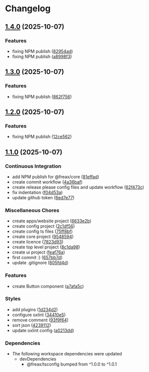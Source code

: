 # Changelog

## [1.4.0](https://github.com/freax-io/freax/compare/freax-v1.3.0...freax-v1.4.0) (2025-10-07)


### Features

* fixing NPM publish ([82954ad](https://github.com/freax-io/freax/commit/82954ad211b64247cdd1312ce305d3f79c7c43e1))
* fixing NPM publish ([a8998f3](https://github.com/freax-io/freax/commit/a8998f3467198a5fab10e823f400016f0424c456))

## [1.3.0](https://github.com/freax-io/freax/compare/freax-v1.2.0...freax-v1.3.0) (2025-10-07)


### Features

* fixing NPM publish ([862f756](https://github.com/freax-io/freax/commit/862f7566f9c7e9d6e008ccc694f71ea9949cd0bd))

## [1.2.0](https://github.com/freax-io/freax/compare/freax-v1.1.0...freax-v1.2.0) (2025-10-07)


### Features

* fixing NPM publish ([12ce562](https://github.com/freax-io/freax/commit/12ce56200f297662f7c724afbffc57e94d6465b5))

## [1.1.0](https://github.com/freax-io/freax/compare/freax-v1.0.0...freax-v1.1.0) (2025-10-07)


### Continuous Integration

* add NPM publish for @freax/core ([81effad](https://github.com/freax-io/freax/commit/81effad42fd05510084e29cc17e6ce8bc0493eb4))
* create commit workflow ([4a36baf](https://github.com/freax-io/freax/commit/4a36baf590138d0f96d0f1150a07cce23635b07b))
* create release please config files and update workflow ([62f473c](https://github.com/freax-io/freax/commit/62f473c5f8d456698a8b41e6bfa0ceb75b4841b4))
* fix indentation ([f04d53a](https://github.com/freax-io/freax/commit/f04d53abfa8e8ccb4470e92667486f931a2641b0))
* update github token ([6ed7e77](https://github.com/freax-io/freax/commit/6ed7e774b8c503d2be3e3d3d84f41ceadd1b06dc))


### Miscellaneous Chores

* create apps/website project ([6633e2b](https://github.com/freax-io/freax/commit/6633e2b600972b53d1120a6f2a34f2beb79c9e20))
* create config project ([2c1df56](https://github.com/freax-io/freax/commit/2c1df56426e49364d0546665e0e5cf8db0f28e07))
* create config ts files ([75ff8bf](https://github.com/freax-io/freax/commit/75ff8bf6e4d601bcef34aa395e1f87b7d08a1100))
* create core project ([9548594](https://github.com/freax-io/freax/commit/9548594a0764d3f9a47a2640f9ad33ce30d3aa39))
* create licence ([7823d93](https://github.com/freax-io/freax/commit/7823d93dc936c4aca921d76b6a415411feb5bc4f))
* create top level project ([8c1da98](https://github.com/freax-io/freax/commit/8c1da98750f7dc0e6fe4ecd05af77924dcaea0cf))
* create ui project ([feaf76a](https://github.com/freax-io/freax/commit/feaf76aa0c8f4c92291f82d4fd9049125794e447))
* first commit :) ([657bb7d](https://github.com/freax-io/freax/commit/657bb7dbb4fdae38b42eaba9cb110eccff46f497))
* update .gitignore ([605fd4d](https://github.com/freax-io/freax/commit/605fd4daa13e2f449051ced60a17b7f35f1cbbcd))


### Features

* create Button component ([a7afa5c](https://github.com/freax-io/freax/commit/a7afa5cc01c6eb93f34e4c3332522437a23fef26))


### Styles

* add plugins ([1d234d2](https://github.com/freax-io/freax/commit/1d234d2ca21291143bacaf47098a8966c2f92759))
* configure oxlint ([34410e5](https://github.com/freax-io/freax/commit/34410e582615748a873661965cbae27a11a198c7))
* remove comment ([93f9f64](https://github.com/freax-io/freax/commit/93f9f6472892463b9a50c703fb91311e5d06fabe))
* sort json ([4239112](https://github.com/freax-io/freax/commit/423911260047525b5254643e93e58fb1a1d252cf))
* update oxlint config ([a0213dd](https://github.com/freax-io/freax/commit/a0213dd23a8919abee768002f191f1147dbed4af))


### Dependencies

* The following workspace dependencies were updated
  * devDependencies
    * @freax/tsconfig bumped from ^1.0.0 to ^1.0.1

